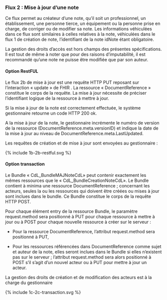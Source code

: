 ### Flux 2 : Mise à jour d’une note

Ce flux permet au créateur d’une note, qu’il soit un professionnel, un établissement, une personne tierce, un équipement ou la personne prise en charge, de corriger ou de modifier sa note. Les informations véhiculées dans ce flux sont similaires à celles relatives à la note, véhiculées dans le flux 1 de création de note, l’identifiant de la note idNote étant obligatoire.

La gestion des droits d’accès est hors champs des présentes spécifications. Il est tout de même à noter que pour des raisons d’imputabilité, il est recommandé qu’une note ne puisse être modifiée que par son auteur.

#### Option RestFUL

Le flux 2b de mise à jour est une requête HTTP PUT reposant sur l’interaction « update » de FHIR . La ressource « DocumentReference » constitue le corps de la requête. La mise à jour nécessite de préciser l’identifiant logique de la ressource à mettre à jour. 

Si la mise à jour de la note est correctement effectuée, le système gestionnaire retourne un code HTTP 200 ok.

A la mise à jour de la note, le gestionnaire incrémente le numéro de version de la ressource (DocumentReference.meta.versionID) et indique la date de la mise à jour au niveau de DocumentReference.meta.LastUpdated.

Les requêtes de création et de mise à jour sont envoyées au gestionnaire :

<div class="figure" style="width:100%;">
    <p>{% include 1b-2b-restful.svg %}</p>
</div>

#### Option transaction

Le Bundle « CdL_BundleMAJNoteCdL» peut contenir exactement les mêmes ressources que le « CdL_BundleCreationNoteCdL». Le Bundle contient à minima une ressource DocumentReference ; concernant les acteurs, seules la ou les ressources qui doivent être créées ou mises à jour sont inclues dans le bundle. Ce Bundle constitue le corps de la requête HTTP POST.

Pour chaque élément entry de la ressource Bundle, le paramètre request.method sera positionné à PUT pour chaque ressource à mettre à jour ou à POST pour chaque nouvelle ressource à créer sur le serveur :

* Pour la ressource DocumentReference, l’attribut request.method sera positionné à PUT,

* Pour les ressources référencées dans DocumentReference comme sujet et auteur de la note, elles seront inclues dans le Bundle si elles n’existent pas sur le serveur ; l’attribut request.method sera alors positionné à POST s’il s’agit d’un nouvel acteur ou à PUT pour mettre à jour un acteur. 

La gestion des droits de création et de modification des acteurs est à la charge du gestionnaire

<div class="figure" style="width:100%;">
    <p>{% include 1c-2c-transaction.svg %}</p>
</div>
